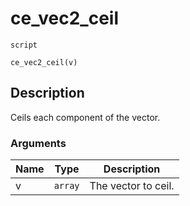 # ce_vec2_ceil
`script`
```gml
ce_vec2_ceil(v)
```

## Description
Ceils each component of the vector.

### Arguments
| Name | Type | Description |
| ---- | ---- | ----------- |
| v | `array` | The vector to ceil. |